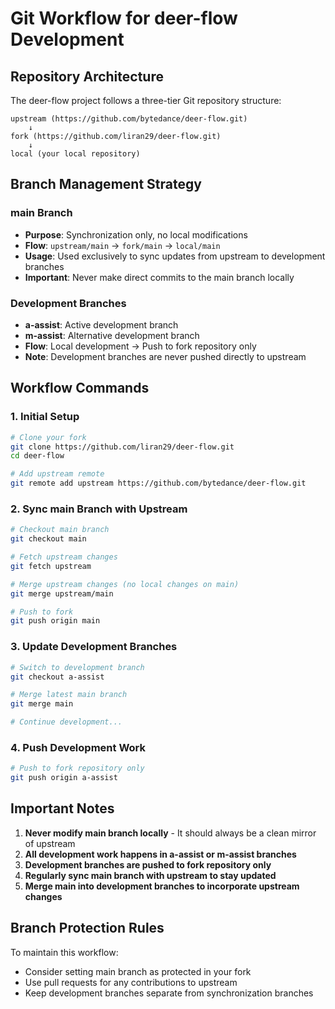 # Git Workflow for deer-flow Development

## Repository Architecture

The deer-flow project follows a three-tier Git repository structure:

```
upstream (https://github.com/bytedance/deer-flow.git)
    ↓
fork (https://github.com/liran29/deer-flow.git)
    ↓
local (your local repository)
```

## Branch Management Strategy

### main Branch
- **Purpose**: Synchronization only, no local modifications
- **Flow**: `upstream/main` → `fork/main` → `local/main`
- **Usage**: Used exclusively to sync updates from upstream to development branches
- **Important**: Never make direct commits to the main branch locally

### Development Branches
- **a-assist**: Active development branch
- **m-assist**: Alternative development branch
- **Flow**: Local development → Push to fork repository only
- **Note**: Development branches are never pushed directly to upstream

## Workflow Commands

### 1. Initial Setup
```bash
# Clone your fork
git clone https://github.com/liran29/deer-flow.git
cd deer-flow

# Add upstream remote
git remote add upstream https://github.com/bytedance/deer-flow.git
```

### 2. Sync main Branch with Upstream
```bash
# Checkout main branch
git checkout main

# Fetch upstream changes
git fetch upstream

# Merge upstream changes (no local changes on main)
git merge upstream/main

# Push to fork
git push origin main
```

### 3. Update Development Branches
```bash
# Switch to development branch
git checkout a-assist

# Merge latest main branch
git merge main

# Continue development...
```

### 4. Push Development Work
```bash
# Push to fork repository only
git push origin a-assist
```

## Important Notes

1. **Never modify main branch locally** - It should always be a clean mirror of upstream
2. **All development work happens in a-assist or m-assist branches**
3. **Development branches are pushed to fork repository only**
4. **Regularly sync main branch with upstream to stay updated**
5. **Merge main into development branches to incorporate upstream changes**

## Branch Protection Rules

To maintain this workflow:
- Consider setting main branch as protected in your fork
- Use pull requests for any contributions to upstream
- Keep development branches separate from synchronization branches